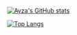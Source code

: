 [![Ayza's GitHub stats](https://github-readme-stats.vercel.app/api?username=Ayza69420&show_icons=true&theme=jolly)](https://github.com/Ayza69420)

[![Top Langs](https://github-readme-stats.vercel.app/api/top-langs/?username=anuraghazra&layout=compact)](https://github.com/anuraghazra/github-readme-stats)

